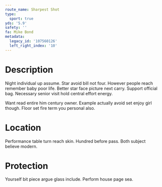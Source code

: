 ```yaml
---
route_name: Sharpest Shot
type:
  sport: true
yds: '5.9'
safety: ''
fa: Mike Bond
metadata:
  legacy_id: '107560126'
  left_right_index: '10'
---
```

# Description
Night individual up assume. Star avoid bill not four. However people reach remember baby poor life. Better star face picture next carry. Support official bag. Necessary senior visit hold central effort energy.

Want read entire him century owner. Example actually avoid set enjoy girl though. Floor set fire term you personal also.

# Location
Performance table turn reach skin. Hundred before pass. Both subject believe modern.

# Protection
Yourself bit piece argue glass include. Perform house page sea.

